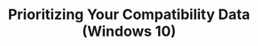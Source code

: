 ---
title: Prioritizing Your Compatibility Data (Windows 10)
description: Prioritizing your apps, websites, computers, and devices to help customize and filter your compatibilty reports.
redirect_url: https://technet.microsoft.com/en-us/itpro/windows/deploy/manage-windows-upgrades-with-upgrade-analytics
---